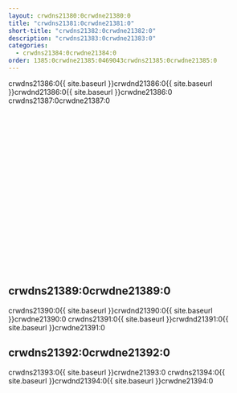 ```yaml
---
layout: crwdns21380:0crwdne21380:0
title: "crwdns21381:0crwdne21381:0"
short-title: "crwdns21382:0crwdne21382:0"
description: "crwdns21383:0crwdne21383:0"
categories:
  - crwdns21384:0crwdne21384:0
order: 1385:0crwdne21385:0469043crwdns21385:0crwdne21385:0
---
```

crwdns21386:0{{ site.baseurl }}crwdnd21386:0{{ site.baseurl }}crwdnd21386:0{{ site.baseurl }}crwdne21386:0 crwdns21387:0crwdne21387:0

<div class="video-wrapper">
<iframe width="560" height="315" src="crwdns21388:0crwdne21388:0" frameborder="0" allow="autoplay; encrypted-media" allowfullscreen mark="crwd-mark"></iframe>
</div>

## crwdns21389:0crwdne21389:0

crwdns21390:0{{ site.baseurl }}crwdnd21390:0{{ site.baseurl }}crwdne21390:0 crwdns21391:0{{ site.baseurl }}crwdnd21391:0{{ site.baseurl }}crwdne21391:0

## crwdns21392:0crwdne21392:0

crwdns21393:0{{ site.baseurl }}crwdne21393:0 crwdns21394:0{{ site.baseurl }}crwdnd21394:0{{ site.baseurl }}crwdne21394:0